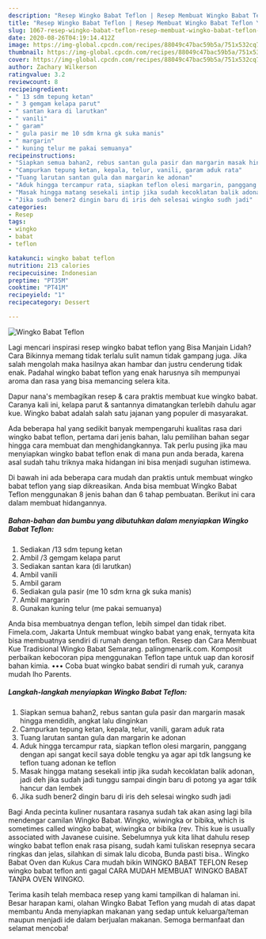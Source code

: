 ```yaml
---
description: "Resep Wingko Babat Teflon | Resep Membuat Wingko Babat Teflon Yang Lezat"
title: "Resep Wingko Babat Teflon | Resep Membuat Wingko Babat Teflon Yang Lezat"
slug: 1067-resep-wingko-babat-teflon-resep-membuat-wingko-babat-teflon-yang-lezat
date: 2020-08-26T04:19:14.412Z
image: https://img-global.cpcdn.com/recipes/88049c47bac59b5a/751x532cq70/wingko-babat-teflon-foto-resep-utama.jpg
thumbnail: https://img-global.cpcdn.com/recipes/88049c47bac59b5a/751x532cq70/wingko-babat-teflon-foto-resep-utama.jpg
cover: https://img-global.cpcdn.com/recipes/88049c47bac59b5a/751x532cq70/wingko-babat-teflon-foto-resep-utama.jpg
author: Zachary Wilkerson
ratingvalue: 3.2
reviewcount: 8
recipeingredient:
- " 13 sdm tepung ketan"
- " 3 gemgam kelapa parut"
- " santan kara di larutkan"
- " vanili"
- " garam"
- " gula pasir me 10 sdm krna gk suka manis"
- " margarin"
- " kuning telur me pakai semuanya"
recipeinstructions:
- "Siapkan semua bahan2, rebus santan gula pasir dan margarin masak hingga mendidih, angkat lalu dinginkan"
- "Campurkan tepung ketan, kepala, telur, vanili, garam aduk rata"
- "Tuang larutan santan gula dan margarin ke adonan"
- "Aduk hingga tercampur rata, siapkan teflon olesi margarin, panggang dengan api sangat kecil saya doble tengku ya agar api tdk langsung ke teflon tuang adonan ke teflon"
- "Masak hingga matang sesekali intip jika sudah kecoklatan balik adonan, jadi deh jika sudah jadi tunggu sampai dingin baru di potong ya agar tdik hancur dan lembek"
- "Jika sudh bener2 dingin baru di iris deh selesai wingko sudh jadi"
categories:
- Resep
tags:
- wingko
- babat
- teflon

katakunci: wingko babat teflon 
nutrition: 213 calories
recipecuisine: Indonesian
preptime: "PT35M"
cooktime: "PT41M"
recipeyield: "1"
recipecategory: Dessert

---
```



![Wingko Babat Teflon](https://img-global.cpcdn.com/recipes/88049c47bac59b5a/751x532cq70/wingko-babat-teflon-foto-resep-utama.jpg)

Lagi mencari inspirasi resep wingko babat teflon yang Bisa Manjain Lidah? Cara Bikinnya memang tidak terlalu sulit namun tidak gampang juga. Jika salah mengolah maka hasilnya akan hambar dan justru cenderung tidak enak. Padahal wingko babat teflon yang enak harusnya sih mempunyai aroma dan rasa yang bisa memancing selera kita.

Dapur nana&#39;s membagikan resep &amp; cara praktis membuat kue wingko babat. Caranya kali ini, kelapa parut &amp; santannya dimatangkan terlebih dahulu agar kue. Wingko babat adalah salah satu jajanan yang populer di masyarakat.

Ada beberapa hal yang sedikit banyak mempengaruhi kualitas rasa dari wingko babat teflon, pertama dari jenis bahan, lalu pemilihan bahan segar hingga cara membuat dan menghidangkannya. Tak perlu pusing jika mau menyiapkan wingko babat teflon enak di mana pun anda berada, karena asal sudah tahu triknya maka hidangan ini bisa menjadi suguhan istimewa.


Di bawah ini ada beberapa cara mudah dan praktis untuk membuat wingko babat teflon yang siap dikreasikan. Anda bisa membuat Wingko Babat Teflon menggunakan 8 jenis bahan dan 6 tahap pembuatan. Berikut ini cara dalam membuat hidangannya.

<!--inarticleads1-->

##### Bahan-bahan dan bumbu yang dibutuhkan dalam menyiapkan Wingko Babat Teflon:

1. Sediakan  /13 sdm tepung ketan
1. Ambil  /3 gemgam kelapa parut
1. Sediakan  santan kara (di larutkan)
1. Ambil  vanili
1. Ambil  garam
1. Sediakan  gula pasir (me 10 sdm krna gk suka manis)
1. Ambil  margarin
1. Gunakan  kuning telur (me pakai semuanya)


Anda bisa membuatnya dengan teflon, lebih simpel dan tidak ribet. Fimela.com, Jakarta Untuk membuat wingko babat yang enak, ternyata kita bisa membuatnya sendiri di rumah dengan teflon. Resep dan Cara Membuat Kue Tradisional Wingko Babat Semarang. palingmenarik.com. Komposit perbaikan kebocoran pipa menggunakan Teflon tape untuk uap dan korosif bahan kimia. ••• Coba buat wingko babat sendiri di rumah yuk, caranya mudah lho Parents. 

<!--inarticleads2-->

##### Langkah-langkah menyiapkan Wingko Babat Teflon:

1. Siapkan semua bahan2, rebus santan gula pasir dan margarin masak hingga mendidih, angkat lalu dinginkan
1. Campurkan tepung ketan, kepala, telur, vanili, garam aduk rata
1. Tuang larutan santan gula dan margarin ke adonan
1. Aduk hingga tercampur rata, siapkan teflon olesi margarin, panggang dengan api sangat kecil saya doble tengku ya agar api tdk langsung ke teflon tuang adonan ke teflon
1. Masak hingga matang sesekali intip jika sudah kecoklatan balik adonan, jadi deh jika sudah jadi tunggu sampai dingin baru di potong ya agar tdik hancur dan lembek
1. Jika sudh bener2 dingin baru di iris deh selesai wingko sudh jadi


Bagi Anda pecinta kuliner nusantara rasanya sudah tak akan asing lagi bila mendengar camilan Wingko Babat. Wingko, wiwingka or bibika, which is sometimes called wingko babat, wiwingka or bibika (rev. This kue is usually associated with Javanese cuisine. Sebelumnya yuk kita lihat dahulu resep wingko babat teflon enak rasa pisang, sudah kami tuliskan resepnya secara ringkas dan jelas, silahkan di simak lalu dicoba, Bunda pasti bisa.. Wingko Babat Oven dan Kukus Cara mudah bikin WINGKO BABAT TEFLON Resep wingko babat teflon anti gagal CARA MUDAH MEMBUAT WINGKO BABAT TANPA OVEN WINGKO. 

Terima kasih telah membaca resep yang kami tampilkan di halaman ini. Besar harapan kami, olahan Wingko Babat Teflon yang mudah di atas dapat membantu Anda menyiapkan makanan yang sedap untuk keluarga/teman maupun menjadi ide dalam berjualan makanan. Semoga bermanfaat dan selamat mencoba!
